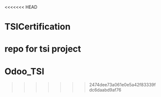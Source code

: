 <<<<<<< HEAD
# TSICertification
 repo for tsi project
=======
# Odoo_TSI
>>>>>>> 2474dee73a061e0e5a42f83339fdc6daabd9af76
